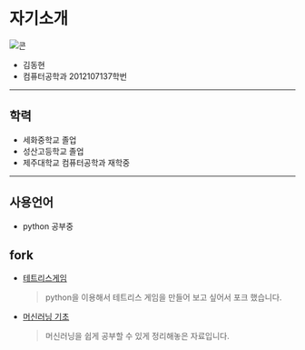 # 자기소개
![콘](http://file3.instiz.net/data/file3/2018/03/03/8/9/1/891c2833ddd055f44d3ff13d708e040a.gif)
* 김동현
* 컴퓨터공학과 2012107137학번

***
## 학력
* 세화중학교 졸업
* 성산고등학교 졸업
* 제주대학교 컴퓨터공학과 재학중
***
## 사용언어
* python 공부중
## fork
* [테트리스게임](https://github.com/xddongx/python-tetris.git)
  > python을 이용해서 테트리스 게임을 만들어 보고 싶어서 포크 했습니다.
* [머신러닝 기초](https://github.com/xddongx/mllecture.git)
  > 머신러닝을 쉽게 공부할 수 있게 정리해놓은 자료입니다.
